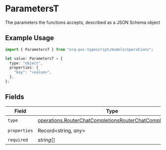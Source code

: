 # ParametersT

The parameters the functions accepts, described as a JSON Schema object

## Example Usage

```typescript
import { ParametersT } from "orq-poc-typescript/models/operations";

let value: ParametersT = {
  type: "object",
  properties: {
    "key": "<value>",
  },
};
```

## Fields

| Field                                                                                                                                  | Type                                                                                                                                   | Required                                                                                                                               | Description                                                                                                                            |
| -------------------------------------------------------------------------------------------------------------------------------------- | -------------------------------------------------------------------------------------------------------------------------------------- | -------------------------------------------------------------------------------------------------------------------------------------- | -------------------------------------------------------------------------------------------------------------------------------------- |
| `type`                                                                                                                                 | [operations.RouterChatCompletionsRouterChatCompletionsType](../../models/operations/routerchatcompletionsrouterchatcompletionstype.md) | :heavy_check_mark:                                                                                                                     | N/A                                                                                                                                    |
| `properties`                                                                                                                           | Record<string, *any*>                                                                                                                  | :heavy_check_mark:                                                                                                                     | N/A                                                                                                                                    |
| `required`                                                                                                                             | *string*[]                                                                                                                             | :heavy_minus_sign:                                                                                                                     | N/A                                                                                                                                    |
